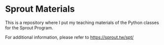 # Sprout Materials
This is a repository where I put my teaching materials of the Python classes for the Sprout Program.

For additional information, please refer to https://sprout.tw/spt/